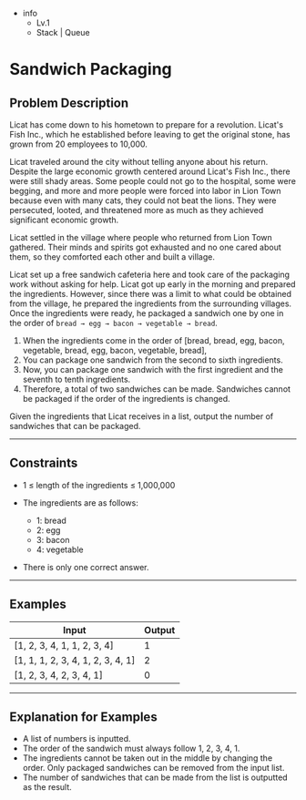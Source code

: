 -   info
    -   Lv.1
    -   Stack | Queue

# Sandwich Packaging

## Problem Description

Licat has come down to his hometown to prepare for a revolution. Licat's Fish Inc., which he established before leaving to get the original stone, has grown from 20 employees to 10,000.

Licat traveled around the city without telling anyone about his return. Despite the large economic growth centered around Licat's Fish Inc., there were still shady areas. Some people could not go to the hospital, some were begging, and more and more people were forced into labor in Lion Town because even with many cats, they could not beat the lions. They were persecuted, looted, and threatened more as much as they achieved significant economic growth.

Licat settled in the village where people who returned from Lion Town gathered. Their minds and spirits got exhausted and no one cared about them, so they comforted each other and built a village.

Licat set up a free sandwich cafeteria here and took care of the packaging work without asking for help. Licat got up early in the morning and prepared the ingredients. However, since there was a limit to what could be obtained from the village, he prepared the ingredients from the surrounding villages. Once the ingredients were ready, he packaged a sandwich one by one in the order of `bread → egg → bacon → vegetable → bread`.

1. When the ingredients come in the order of [bread, bread, egg, bacon, vegetable, bread, egg, bacon, vegetable, bread],
2. You can package one sandwich from the second to sixth ingredients.
3. Now, you can package one sandwich with the first ingredient and the seventh to tenth ingredients.
4. Therefore, a total of two sandwiches can be made. Sandwiches cannot be packaged if the order of the ingredients is changed.

Given the ingredients that Licat receives in a list, output the number of sandwiches that can be packaged.

---

## Constraints

-   1 ≤ length of the ingredients ≤ 1,000,000
-   The ingredients are as follows:
    -   1: bread
    -   2: egg
    -   3: bacon
    -   4: vegetable 
    
-   There is only one correct answer.

---

## Examples

| Input                             | Output |
| --------------------------------- | ------ |
| [1, 2, 3, 4, 1, 1, 2, 3, 4]       | 1      |
| [1, 1, 1, 2, 3, 4, 1, 2, 3, 4, 1] | 2      |
| [1, 2, 3, 4, 2, 3, 4, 1]          | 0      |

---

## Explanation for Examples

-   A list of numbers is inputted.
-   The order of the sandwich must always follow 1, 2, 3, 4, 1.
-   The ingredients cannot be taken out in the middle by changing the order. Only packaged sandwiches can be removed from the input list.
-   The number of sandwiches that can be made from the list is outputted as the result.
